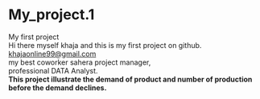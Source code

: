 # My_project.1
My first project 
<br>
Hi there myself khaja and this is my first project on github.
<br>
khajaonline99@gmail.com
<br>
my best coworker sahera project manager,
<br>
professional DATA Analyst.
<br>
<strong>This project illustrate the demand of product and number of production before the demand declines.



